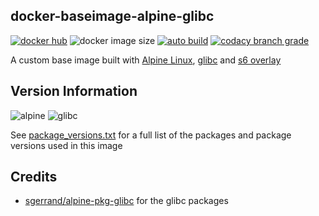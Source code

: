 ## docker-baseimage-alpine-glibc

[![docker hub](https://img.shields.io/badge/docker_hub-link-blue?style=for-the-badge&logo=docker)](https://hub.docker.com/r/vcxpz/baseimage-alpine-glibc) ![docker image size](https://img.shields.io/docker/image-size/vcxpz/baseimage-alpine-glibc?style=for-the-badge&logo=docker) [![auto build](https://img.shields.io/badge/docker_builds-automated-blue?style=for-the-badge&logo=docker?color=d1aa67)](https://github.com/hydazz/docker-baseimage-alpine-glibc/actions?query=workflow%3A"Auto+Builder+CI") [![codacy branch grade](https://img.shields.io/codacy/grade/d5e6e49abb324c92b4d0b296b721c948/main?style=for-the-badge&logo=codacy)](https://app.codacy.com/gh/hydazz/docker-baseimage-alpine-glibc)

A custom base image built with [Alpine Linux][appurl], [glibc][glibcurl] and [s6 overlay][s6overlay]

## Version Information

![alpine](https://img.shields.io/badge/alpine-edge-0D597F?style=for-the-badge&logo=alpine-linux) ![glibc](https://img.shields.io/badge/glibc-2.32-blue?style=for-the-badge)

See [package_versions.txt](package_versions.txt) for a full list of the packages and package versions used in this image

## Credits

-   [sgerrand/alpine-pkg-glibc](https://github.com/sgerrand/alpine-pkg-glibc) for the glibc packages

[appurl]: https://alpinelinux.org

[s6overlay]: https://github.com/just-containers/s6-overlay

[glibcurl]: https://www.gnu.org/software/libc/
